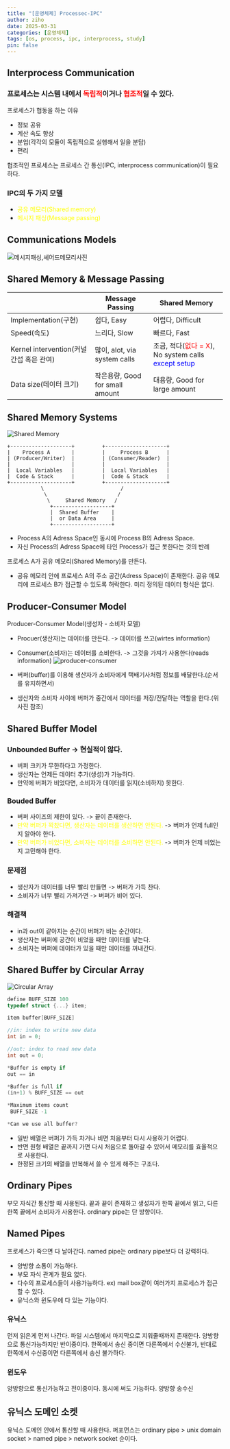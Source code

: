 ```yaml
---
title: "[운영체제] Processec-IPC"
author: ziho
date: 2025-03-31
categories: [운영체제]
tags: [os, process, ipc, interprocess, study]
pin: false
---
```

## Interprocess Communication
### 프로세스는 시스템 내에서 <span style="color:red">독립적</span>이거나 <span style="color:red">협조적</span>일 수 있다.
프로세스가 협동을 하는 이유
- 정보 공유
- 계산 속도 향상
- 분업(각각의 모듈이 독립적으로 실행해서 일을 분담)
- 편리

협조적인 프로세스는 프로세스 간 통신(IPC, interprocess communication)이 필요하다.

### IPC의 두 가지 모델
- <span style="color:yellow">공유 메모리(Shared memory)</span>
- <span style="color:yellow">메시지 패싱(Message passing)</span>
## Communications Models
![메시지패싱,셰어드메모리사진](/assets/img/SmMp.png)
## Shared Memory & Message Passing

||Message Passing|Shared Memory|
|------|---|---|
|Implementation(구현)|쉽다, Easy|어렵다, Difficult|
|Speed(속도)|느리다, Slow|빠르다, Fast|
|Kernel intervention(커널 간섭 혹은 관여)|많이, alot, via system calls|조금, 적다(<span style="color:red">없다 = X</span>), No system calls <span style="color:blue">except setup</span>|
|Data size(데이터 크기)|작은용량, Good for small amount|대용량, Good for large amount|

## Shared Memory Systems
![Shared Memory](/assets/img/shared_memory.png)

```
+--------------------+         +--------------------+
|    Process A       |         |     Process B      |
| (Producer/Writer)  |         | (Consumer/Reader)  |
|                    |         |                    |
|  Local Variables   |         |  Local Variables   |
|  Code & Stack      |         |  Code & Stack      |
+--------------------+         +--------------------+
           \                         /
            \                       /
             \     Shared Memory   /
              +-------------------+
              |  Shared Buffer    |
              |  or Data Area     |
              +-------------------+
```

* Process A의 Adress Space인 동시에 Process B의 Adress Space.
* 자신 Process의 Adress Space에 타인 Process가 접근 못한다는 것의 반례

프로세스 A가 공유 메모리(Shared Memory)를 만든다.
- 공유 메모리 안에 프로세스 A의 주소 공간(Adress Space)이 존재한다.
공유 메모리에 프로세스 B가 접근할 수 있도록 허락한다.
미리 정의된 데이터 형식은 없다.
## Producer-Consumer Model
Producer-Consumer Model(생성자 - 소비자 모델)
- Procuer(생산자)는 데이터를 만든다. -> 데이터를 쓰고(wirtes information)
- Consumer(소비자)는 데이터를 소비한다. -> 그것을 가져가 사용한다(reads information)
![producer-consumer](/assets/img/producer_consumer_model.png)

- 버퍼(buffer)를 이용해 생산자가 소비자에게 택배기사처럼 정보를 배달한다.(순서를 유지하면서)
- 생산자와 소비자 사이에 버퍼가 중간에서 데이터를 저장/전달하는 역할을 한다.(위 사진 참조)
## Shared Buffer Model
### Unbounded Buffer -> 현실적이 않다.
- 버퍼 크키가 무한하다고 가정한다.
- 생산자는 언제든 데이터 추가(생성)가 가능하다.
- 만약에 버퍼가 비었다면, 소비자가 데이터를 읽지(소비하지) 못한다.
### Bouded Buffer
- 버퍼 사이즈의 제한이 있다. -> 끝이 존재한다.
- <span style="color:yellow">만약 버퍼가 꽉찼다면, 생산자는 데이터를 생산하면 안된다.</span>
-> 버퍼가 언제 full인지 알아야 한다.
- <span style="color:yellow">만약 버퍼가 비었다면, 소비자는 데이터를 소비하면 안된다.</span>
-> 버퍼가 언제 비었는지 고민해야 한다.
### 문제점
- 생산자가 데이터를 너무 빨리 만들면 -> 버퍼가 가득 찬다.
- 소비자가 너무 빨리 가져가면 -> 버퍼가 비어 있다.
### 해결책
- in과 out이 같아지는 순간이 버퍼가 비는 순간이다.
- 생산자는 버퍼에 공간이 비었을 때만 데이터를 넣는다.
- 소비자는 버퍼에 데이터가 있을 때만 데이터를 꺼내간다.
## Shared Buffer by Circular Array
![Circular Array](/assets/img/circular_array.png)

```c
define BUFF_SIZE 100
typedef struct {...} item;

item buffer[BUFF_SIZE]

//in: index to write new data 
int in = 0;

//out: index to read new data
int out = 0;

*Buffer is empty if
out == in

*Buffer is full if
(in+1) % BUFF_SIZE == out

*Maximum items count
 BUFF_SIZE -1

*Can we use all buffer?
```
- 일반 배열은 버퍼가 가득 차거나 비면 처음부터 다시 사용하기 어렵다.
- 반면 원형 배열은 끝까지 가면 다시 처음으로 돌아갈 수 있어서 메모리를 효율적으로 사용한다.
- 한정된 크기의 배열을 반복해서 쓸 수 있게 해주는 구조다.

## Ordinary Pipes
부모 자식간 통신할 때 사용된다.
끝과 끝이 존재하고 생성자가 한쪽 끝에서 읽고, 다른 한쪽 끝에서 소비자가 사용한다.
ordinary pipe는 단 방향이다.

## Named Pipes
프로세스가 죽으면 다 날아간다.
named pipe는 ordinary pipe보다 더 강력하다.
- 양방향 소통이 가능하다.
- 부모 자식 관계가 필요 없다.
- 다수의 프로세스들이 사용가능하다. ex) mail box같이 여러가지 프로세스가 접근할 수 있다.
- 유닉스와 윈도우에 다 있는 기능이다.

### 유닉스
먼저 읽은게 먼저 나간다.
파일 시스템에서 마지막으로 지워줄때까지 존재한다.
양방향으로 통신가능하지만 반이중이다. 한쪽에서 송신 중이면 다른쪽에서 수신불가, 반대로 한쪽에서 수신중이면 다른쪽에서 송신 불가하다.
### 윈도우
양방향으로 통신가능하고 전이중이다. 동시에 써도 가능하다. 양방향 송수신

## 유닉스 도메인 소켓
유닉스 도메인 안에서 통신할 때 사용한다.
퍼포먼스는 ordinary pipe > unix domain socket > named pipe > network socket 순이다.